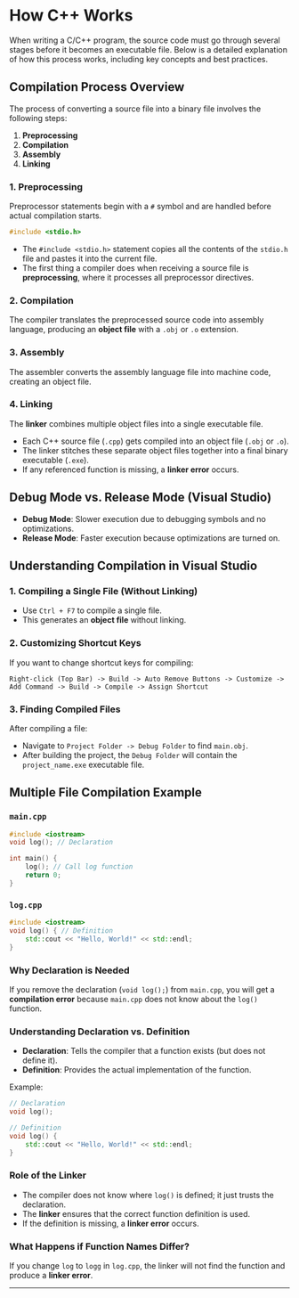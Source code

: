 # How C++ Works

When writing a C/C++ program, the source code must go through several stages before it becomes an executable file. Below is a detailed explanation of how this process works, including key concepts and best practices.

## Compilation Process Overview
The process of converting a source file into a binary file involves the following steps:

1. **Preprocessing**
2. **Compilation**
3. **Assembly**
4. **Linking**

### 1. Preprocessing
Preprocessor statements begin with a `#` symbol and are handled before actual compilation starts.

```c
#include <stdio.h>
```

- The `#include <stdio.h>` statement copies all the contents of the `stdio.h` file and pastes it into the current file.
- The first thing a compiler does when receiving a source file is **preprocessing**, where it processes all preprocessor directives.

### 2. Compilation
The compiler translates the preprocessed source code into assembly language, producing an **object file** with a `.obj` or `.o` extension.

### 3. Assembly
The assembler converts the assembly language file into machine code, creating an object file.

### 4. Linking
The **linker** combines multiple object files into a single executable file.

- Each C++ source file (`.cpp`) gets compiled into an object file (`.obj` or `.o`).
- The linker stitches these separate object files together into a final binary executable (`.exe`).
- If any referenced function is missing, a **linker error** occurs.

## Debug Mode vs. Release Mode (Visual Studio)

- **Debug Mode**: Slower execution due to debugging symbols and no optimizations.
- **Release Mode**: Faster execution because optimizations are turned on.

## Understanding Compilation in Visual Studio

### 1. Compiling a Single File (Without Linking)
- Use `Ctrl + F7` to compile a single file.
- This generates an **object file** without linking.

### 2. Customizing Shortcut Keys
If you want to change shortcut keys for compiling:

```
Right-click (Top Bar) -> Build -> Auto Remove Buttons -> Customize -> Add Command -> Build -> Compile -> Assign Shortcut
```

### 3. Finding Compiled Files
After compiling a file:
- Navigate to `Project Folder -> Debug Folder` to find `main.obj`.
- After building the project, the `Debug Folder` will contain the `project_name.exe` executable file.

## Multiple File Compilation Example
### `main.cpp`
```cpp
#include <iostream>
void log(); // Declaration

int main() {
    log(); // Call log function
    return 0;
}
```

### `log.cpp`
```cpp
#include <iostream>
void log() { // Definition
    std::cout << "Hello, World!" << std::endl;
}
```

### Why Declaration is Needed
If you remove the declaration (`void log();`) from `main.cpp`, you will get a **compilation error** because `main.cpp` does not know about the `log()` function.

### Understanding Declaration vs. Definition
- **Declaration**: Tells the compiler that a function exists (but does not define it).
- **Definition**: Provides the actual implementation of the function.

Example:
```cpp
// Declaration
void log();

// Definition
void log() {
    std::cout << "Hello, World!" << std::endl;
}
```

### Role of the Linker
- The compiler does not know where `log()` is defined; it just trusts the declaration.
- The **linker** ensures that the correct function definition is used.
- If the definition is missing, a **linker error** occurs.

### What Happens if Function Names Differ?
If you change `log` to `logg` in `log.cpp`, the linker will not find the function and produce a **linker error**.

---


